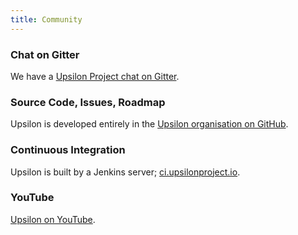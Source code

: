 ```yaml
---
title: Community
---
```


### Chat on Gitter

We have a [Upsilon Project chat on Gitter](https://gitter.im/upsilonproject/Lobby?utm_source=share-link&utm_medium=link&utm_campaign=share-link).

### Source Code, Issues, Roadmap

Upsilon is developed entirely in the [Upsilon organisation on GitHub](http://github.com/upsilonproject).

### Continuous Integration

Upsilon is built by a Jenkins server; [ci.upsilonproject.io](http://ci.upsilonproject.io). 

### YouTube 

[Upsilon on YouTube](https://www.youtube.com/channel/UCscCMa-5FcUMogRqkDisDFg).
